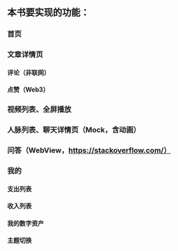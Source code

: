 ## 本书要实现的功能：
### 首页
### 文章详情页
#### 评论（非联网）
#### 点赞（Web3）
### 视频列表、全屏播放
### 人脉列表、聊天详情页（Mock，含动画）
### 问答（WebView，https://stackoverflow.com/）
### 我的
#### 支出列表
#### 收入列表
#### 我的数字资产
#### 主题切换

